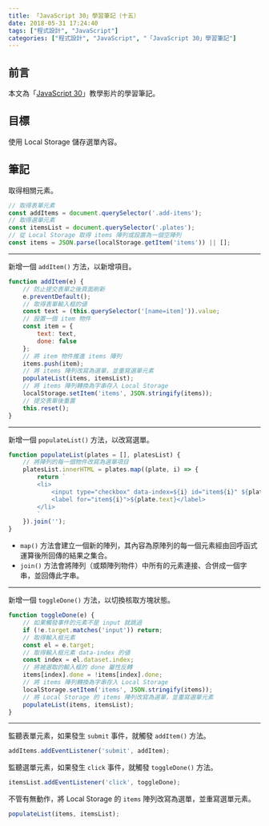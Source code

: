 ```yaml
---
title: 「JavaScript 30」學習筆記（十五）
date: 2018-05-31 17:24:40
tags: ["程式設計", "JavaScript"]
categories: ["程式設計", "JavaScript", "「JavaScript 30」學習筆記"]
---
```


## 前言

本文為「[JavaScript 30](https://javascript30.com/)」教學影片的學習筆記。

## 目標

使用 Local Storage 儲存選單內容。

## 筆記

取得相關元素。

```js
// 取得表單元素
const addItems = document.querySelector('.add-items');
// 取得選單元素
const itemsList = document.querySelector('.plates');
// 從 Local Storage 取得 items 陣列或設置為一個空陣列
const items = JSON.parse(localStorage.getItem('items')) || [];
```

---

新增一個 `addItem()` 方法，以新增項目。

```js
function addItem(e) {
    // 防止提交表單之後頁面刷新
    e.preventDefault();
    // 取得表單輸入框的値
    const text = (this.querySelector('[name=item]')).value;
    // 設置一個 item 物件
    const item = {
        text: text,
        done: false
    };
    // 將 item 物件推進 items 陣列
    items.push(item);
    // 將 items 陣列改寫為選單，並重寫選單元素
    populateList(items, itemsList);
    // 將 items 陣列轉換為字串存入 Local Storage
    localStorage.setItem('items', JSON.stringify(items));
    // 提交表單後重置
    this.reset();
}
```

---

新增一個 `populateList()` 方法，以改寫選單。

```js
function populateList(plates = [], platesList) {
    // 將陣列的每一個物件改寫為選單項目
    platesList.innerHTML = plates.map((plate, i) => {
        return `
        <li>
            <input type="checkbox" data-index=${i} id="item${i}" ${plate.done ? 'checked' : ''} />
            <label for="item${i}">${plate.text}</label>
        </li>
        `
    }).join('');
}
```

- `map()` 方法會建立一個新的陣列，其內容為原陣列的每一個元素經由回呼函式運算後所回傳的結果之集合。
- `join()` 方法會將陣列（或類陣列物件）中所有的元素連接、合併成一個字串，並回傳此字串。

---

新增一個 `toggleDone()` 方法，以切換核取方塊狀態。

```js
function toggleDone(e) {
    // 如果觸發事件的元素不是 input 就跳過
    if (!e.target.matches('input')) return;
    // 取得輸入框元素
    const el = e.target;
    // 取得輸入框元素 data-index 的値
    const index = el.dataset.index;
    // 將被選取的輸入框的 done 屬性反轉
    items[index].done = !items[index].done;
    // 將 items 陣列轉換為字串存入 Local Storage
    localStorage.setItem('items', JSON.stringify(items));
    // 將 Local Storage 的 items 陣列改寫為選單，並重寫選單元素
    populateList(items, itemsList);
}
```

---

監聽表單元素，如果發生 `submit` 事件，就觸發 `addItem()` 方法。

```js
addItems.addEventListener('submit', addItem);
```

監聽選單元素，如果發生 `click` 事件，就觸發 `toggleDone()` 方法。

```js
itemsList.addEventListener('click', toggleDone);
```

不管有無動作，將 Local Storage 的 `items` 陣列改寫為選單，並重寫選單元素。

```js
populateList(items, itemsList);
```
